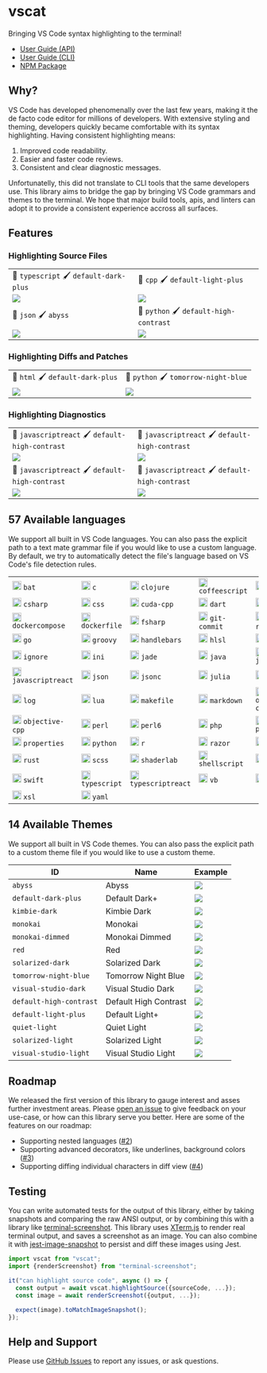 # vscat

Bringing VS Code syntax highlighting to the terminal!

- [User Guide (API)](./docs/user-guide/api.md)
- [User Guide (CLI)](./docs/user-guide/cli.md)
- [NPM Package](https://npmjs.com/package/vscat)

## Why?

VS Code has developed phenomenally over the last few years, making it the de facto code editor for millions of developers. With extensive styling and theming, developers quickly became comfortable with its syntax highlighting. Having consistent highlighting means:

1. Improved code readability.
2. Easier and faster code reviews.
3. Consistent and clear diagnostic messages.

Unfortunatelly, this did not translate to CLI tools that the same developers use. This library aims to bridge the gap by bringing VS Code grammars and themes to the terminal. We hope that major build tools, apis, and linters can adopt it to provide a consistent experience accross all surfaces.

## Features

### Highlighting Source Files

<table>
  <tr>
    <td>📄 <code>typescript</code> 🖌 <code>default-dark-plus</code></td>
    <td>📄 <code>cpp</code> 🖌 <code>default-light-plus</code></td>
  </tr>
  <tr>
    <td><img src="https://user-images.githubusercontent.com/15987992/126025741-d9780625-638e-4bcc-80bd-a20f5f5d3324.png" /></td>
    <td><img src="https://user-images.githubusercontent.com/15987992/126025742-aea70639-e875-42db-9a7e-343961ebb5ac.png" /></td>
  </tr>
  <tr>
    <td>📄 <code>json</code> 🖌 <code>abyss</code></td>
    <td>📄 <code>python</code> 🖌 <code>default-high-contrast</code></td>
  </tr>
  <tr>
    <td><img src="https://user-images.githubusercontent.com/15987992/126025743-a0a06220-34c7-4a05-9333-34305f47657e.png" /></td>
    <td><img src="https://user-images.githubusercontent.com/15987992/126025744-19018e19-314e-49d6-9b74-11f1c93074f3.png" /></td>
  </tr>
</table>

### Highlighting Diffs and Patches

<table>
  <tr>
    <td>📄 <code>html</code> 🖌 <code>default-dark-plus</code></td>
    <td>📄 <code>python</code> 🖌 <code>tomorrow-night-blue</code></td>
  </tr>
  <tr>
    <td><img src="https://user-images.githubusercontent.com/15987992/126025745-e65964d8-0684-4ffb-840e-e8d95b2775c3.png" /></td>
    <td><img src="https://user-images.githubusercontent.com/15987992/126025746-05a95519-9cf7-4ae5-9399-063989667d51.png" /></td>
  </tr>
</table>

### Highlighting Diagnostics

<table>
  <tr>
    <td>📄 <code>javascriptreact</code> 🖌 <code>default-high-contrast</code></td>
    <td>📄 <code>javascriptreact</code> 🖌 <code>default-high-contrast</code></td>
  </tr>
  <tr>
    <td><img src="https://user-images.githubusercontent.com/15987992/126025747-e9d80b42-20f3-41d4-b5b1-a0f75c979a07.png" /></td>
    <td><img src="https://user-images.githubusercontent.com/15987992/126025748-70c3a8e3-0fba-462f-aff3-36a6505e59a1.png" /></td>
  </tr>
  <tr>
    <td>📄 <code>javascriptreact</code> 🖌 <code>default-high-contrast</code></td>
    <td>📄 <code>javascriptreact</code> 🖌 <code>default-high-contrast</code></td>
  </tr>
  <tr>
    <td><img src="https://user-images.githubusercontent.com/15987992/126025749-8b04f573-944e-4a94-9fea-6f42431e3c8d.png" /></td>
    <td><img src="https://user-images.githubusercontent.com/15987992/126025750-78403a5e-354f-4a46-89b0-62b1a9be6c20.png" /></td>
  </tr>
</table>

## 57 Available languages

We support all built in VS Code languages. You can also pass the explicit path to a text mate grammar file if you would like to use a custom language. By default, we try to automatically detect the file's language based on VS Code's file detection rules.

<table>
  <tr>
    <td>
      <img src="https://user-images.githubusercontent.com/15987992/126025751-c433e388-b208-4b6f-aaf9-34434911b458.png" height="18" width="18" />
      <span>  </span>
      <code>bat</code>
    </td>
    <td>
      <img src="https://user-images.githubusercontent.com/15987992/126025752-389faf4e-0f32-4f51-a8b0-bbfa7fa7fbf2.png" height="18" width="18" />
      <span>  </span>
      <code>c</code>
    </td>
    <td>
      <img src="https://user-images.githubusercontent.com/15987992/126025753-51d2a022-0326-4ef5-aa6c-fdb947a4df45.png" height="18" width="18" />
      <span>  </span>
      <code>clojure</code>
    </td>
    <td>
      <img src="https://user-images.githubusercontent.com/15987992/126025754-2000a54b-d913-4c17-a7da-8aca02ba1212.png" height="18" width="18" />
      <span>  </span>
      <code>coffeescript</code>
    </td>
    <td>
      <img src="https://user-images.githubusercontent.com/15987992/126025756-3ee251ae-c7b4-413d-a8f5-9b71b411f340.png" height="18" width="18" />
      <span>  </span>
      <code>cpp</code>
    </td>
  </tr>
  <tr>
    <td>
      <img src="https://user-images.githubusercontent.com/15987992/126025757-ef9ef03f-515d-4a28-8030-85d4ebac9571.png" height="18" width="18" />
      <span>  </span>
      <code>csharp</code>
    </td>
    <td>
      <img src="https://user-images.githubusercontent.com/15987992/126025758-ea6808c7-bad7-49df-a22a-a0ff0d144dd4.png" height="18" width="18" />
      <span>  </span>
      <code>css</code>
    </td>
    <td>
      <img src="https://user-images.githubusercontent.com/15987992/126025759-e69a8db2-69a5-46ba-9df3-06511aeebf3d.png" height="18" width="18" />
      <span>  </span>
      <code>cuda-cpp</code>
    </td>
    <td>
      <img src="https://user-images.githubusercontent.com/15987992/126025760-bf859335-b124-4a17-9594-7a4051846ae9.png" height="18" width="18" />
      <span>  </span>
      <code>dart</code>
    </td>
    <td>
      <img src="https://user-images.githubusercontent.com/15987992/126025762-c5968efd-c14b-46ca-8c58-7602a976f8ea.png" height="18" width="18" />
      <span>  </span>
      <code>diff</code>
    </td>
  </tr>
  <tr>
    <td>
      <img src="https://user-images.githubusercontent.com/15987992/126025763-df07cc2b-91b5-4d8c-b56e-c15d15132115.png" height="18" width="18" />
      <span>  </span>
      <code>dockercompose</code>
    </td>
    <td>
      <img src="https://user-images.githubusercontent.com/15987992/126025764-cbb98a32-e935-488b-a8ef-b4f47fce2ae4.png" height="18" width="18" />
      <span>  </span>
      <code>dockerfile</code>
    </td>
    <td>
      <img src="https://user-images.githubusercontent.com/15987992/126025765-53bdb5fb-0031-4e1c-b17f-0742e905aa2d.png" height="18" width="18" />
      <span>  </span>
      <code>fsharp</code>
    </td>
    <td>
      <img src="https://user-images.githubusercontent.com/15987992/126025766-1c7928c2-a8a4-4148-9bf0-449a9b824e71.png" height="18" width="18" />
      <span>  </span>
      <code>git-commit</code>
    </td>
    <td>
      <img src="https://user-images.githubusercontent.com/15987992/126025767-f71027ab-cbf5-47a1-ad32-3d24d44f4808.png" height="18" width="18" />
      <span>  </span>
      <code>git-rebase</code>
    </td>
  </tr>
  <tr>
    <td>
      <img src="https://user-images.githubusercontent.com/15987992/126025768-126c4118-5b2f-4773-944f-9339cd5de92e.png" height="18" width="18" />
      <span>  </span>
      <code>go</code>
    </td>
    <td>
      <img src="https://user-images.githubusercontent.com/15987992/126025769-5e94afbe-ec2c-4ebc-a2e3-c187f37a0dbd.png" height="18" width="18" />
      <span>  </span>
      <code>groovy</code>
    </td>
    <td>
      <img src="https://user-images.githubusercontent.com/15987992/126025770-aa689666-0e24-4417-869d-f5ef2ab4c009.png" height="18" width="18" />
      <span>  </span>
      <code>handlebars</code>
    </td>
    <td>
      <img src="https://user-images.githubusercontent.com/15987992/126025771-558935f5-f0a2-47fc-983e-5265d69c5475.png" height="18" width="18" />
      <span>  </span>
      <code>hlsl</code>
    </td>
    <td>
      <img src="https://user-images.githubusercontent.com/15987992/126025772-a6b86a0f-99f8-4a7f-b976-c2f2d34b2e8e.png" height="18" width="18" />
      <span>  </span>
      <code>html</code>
    </td>
  </tr>
  <tr>
    <td>
      <img src="https://user-images.githubusercontent.com/15987992/126025773-c86ffd23-c9ef-4db3-a1a1-5dd5cf0e52a7.png" height="18" width="18" />
      <span>  </span>
      <code>ignore</code>
    </td>
    <td>
      <img src="https://user-images.githubusercontent.com/15987992/126025774-4069dcbb-237f-4cc5-a0f0-f47e8d7d3128.png" height="18" width="18" />
      <span>  </span>
      <code>ini</code>
    </td>
    <td>
      <img src="https://user-images.githubusercontent.com/15987992/126025775-20b0cbe9-d0cf-4483-9e2c-d440189f8d51.png" height="18" width="18" />
      <span>  </span>
      <code>jade</code>
    </td>
    <td>
      <img src="https://user-images.githubusercontent.com/15987992/126025776-9c0421ad-89cc-40e1-ae72-0cec1db475fa.png" height="18" width="18" />
      <span>  </span>
      <code>java</code>
    </td>
    <td>
      <img src="https://user-images.githubusercontent.com/15987992/126025777-ab6e125f-64a5-4889-accf-79120ea519b2.png" height="18" width="18" />
      <span>  </span>
      <code>javascript</code>
    </td>
  </tr>
  <tr>
    <td>
      <img src="https://user-images.githubusercontent.com/15987992/126025779-c854424a-25f4-4553-862a-c7d42c9a4127.png" height="18" width="18" />
      <span>  </span>
      <code>javascriptreact</code>
    </td>
    <td>
      <img src="https://user-images.githubusercontent.com/15987992/126025780-07699cc2-558f-40f1-8f5e-4b11f86a42ea.png" height="18" width="18" />
      <span>  </span>
      <code>json</code>
    </td>
    <td>
      <img src="https://user-images.githubusercontent.com/15987992/126025781-fd89b264-c59d-465e-a888-800a9f516a43.png" height="18" width="18" />
      <span>  </span>
      <code>jsonc</code>
    </td>
    <td>
      <img src="https://user-images.githubusercontent.com/15987992/126025782-69978a92-3b81-4def-a72c-0d43fb900e49.png" height="18" width="18" />
      <span>  </span>
      <code>julia</code>
    </td>
    <td>
      <img src="https://user-images.githubusercontent.com/15987992/126025783-d222b282-58bc-42f9-9b60-05e019ed047d.png" height="18" width="18" />
      <span>  </span>
      <code>less</code>
    </td>
  </tr>
  <tr>
    <td>
      <img src="https://user-images.githubusercontent.com/15987992/126025784-780f2962-b673-47ee-af95-8305d5187809.png" height="18" width="18" />
      <span>  </span>
      <code>log</code>
    </td>
    <td>
      <img src="https://user-images.githubusercontent.com/15987992/126025785-fd7d854c-12c6-44e7-b9db-1c868056c591.png" height="18" width="18" />
      <span>  </span>
      <code>lua</code>
    </td>
    <td>
      <img src="https://user-images.githubusercontent.com/15987992/126025786-2b5bbe02-d758-4a69-afb7-b13f43ea8bf4.png" height="18" width="18" />
      <span>  </span>
      <code>makefile</code>
    </td>
    <td>
      <img src="https://user-images.githubusercontent.com/15987992/126025787-d6460e9b-b390-4cad-8a30-35387293d633.png" height="18" width="18" />
      <span>  </span>
      <code>markdown</code>
    </td>
    <td>
      <img src="https://user-images.githubusercontent.com/15987992/126025788-c2c2b474-caa8-4363-9ccc-91e98407d828.png" height="18" width="18" />
      <span>  </span>
      <code>objective-c</code>
    </td>
  </tr>
  <tr>
    <td>
      <img src="https://user-images.githubusercontent.com/15987992/126025789-393bf625-ffa4-460a-9787-48191e9bb54e.png" height="18" width="18" />
      <span>  </span>
      <code>objective-cpp</code>
    </td>
    <td>
      <img src="https://user-images.githubusercontent.com/15987992/126025790-21245f6d-b5da-4001-bd09-5ce295dc03c3.png" height="18" width="18" />
      <span>  </span>
      <code>perl</code>
    </td>
    <td>
      <img src="https://user-images.githubusercontent.com/15987992/126025791-0274f7ee-264f-4121-8427-0fe02a1e62c2.png" height="18" width="18" />
      <span>  </span>
      <code>perl6</code>
    </td>
    <td>
      <img src="https://user-images.githubusercontent.com/15987992/126025792-87273255-39ac-46d4-bd0e-f246bb79db15.png" height="18" width="18" />
      <span>  </span>
      <code>php</code>
    </td>
    <td>
      <img src="https://user-images.githubusercontent.com/15987992/126025793-5c88f1bb-bb5b-40e3-ae74-2bac1c6e8259.png" height="18" width="18" />
      <span>  </span>
      <code>powershell</code>
    </td>
  </tr>
  <tr>
    <td>
      <img src="https://user-images.githubusercontent.com/15987992/126025794-9634ca36-e9f3-427e-bb71-f44c02df1107.png" height="18" width="18" />
      <span>  </span>
      <code>properties</code>
    </td>
    <td>
      <img src="https://user-images.githubusercontent.com/15987992/126025796-c9e4d3f8-277b-46cd-8147-73d3e475af3e.png" height="18" width="18" />
      <span>  </span>
      <code>python</code>
    </td>
    <td>
      <img src="https://user-images.githubusercontent.com/15987992/126025797-41b59549-b1dc-4cd2-8bb3-3629222ba5b7.png" height="18" width="18" />
      <span>  </span>
      <code>r</code>
    </td>
    <td>
      <img src="https://user-images.githubusercontent.com/15987992/126025798-5c58ee0d-92f0-443d-9556-2a55cffccacb.png" height="18" width="18" />
      <span>  </span>
      <code>razor</code>
    </td>
    <td>
      <img src="https://user-images.githubusercontent.com/15987992/126025799-4dc39a98-0530-47a2-aab0-e4b6ebb32dc4.png" height="18" width="18" />
      <span>  </span>
      <code>ruby</code>
    </td>
  </tr>
  <tr>
    <td>
      <img src="https://user-images.githubusercontent.com/15987992/126025800-49fdee6e-51c9-47d6-9d7b-7bd808de04d1.png" height="18" width="18" />
      <span>  </span>
      <code>rust</code>
    </td>
    <td>
      <img src="https://user-images.githubusercontent.com/15987992/126025801-8d177a9c-a61e-40a0-87be-875193588b9c.png" height="18" width="18" />
      <span>  </span>
      <code>scss</code>
    </td>
    <td>
      <img src="https://user-images.githubusercontent.com/15987992/126025802-874fa383-bce0-4a5c-b8da-3e9f7e3bace8.png" height="18" width="18" />
      <span>  </span>
      <code>shaderlab</code>
    </td>
    <td>
      <img src="https://user-images.githubusercontent.com/15987992/126025803-9d8f159b-26f4-42b7-8e45-be64ba29b5ba.png" height="18" width="18" />
      <span>  </span>
      <code>shellscript</code>
    </td>
    <td>
      <img src="https://user-images.githubusercontent.com/15987992/126025804-38cf5033-adcb-4df1-a4e9-e6eaca213905.png" height="18" width="18" />
      <span>  </span>
      <code>sql</code>
    </td>
  </tr>
  <tr>
    <td>
      <img src="https://user-images.githubusercontent.com/15987992/126025805-a0e0b1ce-42fd-4a10-b8e6-d581714264e8.png" height="18" width="18" />
      <span>  </span>
      <code>swift</code>
    </td>
    <td>
      <img src="https://user-images.githubusercontent.com/15987992/126025806-f44a110e-97e7-41bb-9df0-7a5a516b323b.png" height="18" width="18" />
      <span>  </span>
      <code>typescript</code>
    </td>
    <td>
      <img src="https://user-images.githubusercontent.com/15987992/126025807-ab914535-d031-4dbc-8428-3353baa571fe.png" height="18" width="18" />
      <span>  </span>
      <code>typescriptreact</code>
    </td>
    <td>
      <img src="https://user-images.githubusercontent.com/15987992/126025808-a8da9377-b116-4aad-ba7a-88371401186b.png" height="18" width="18" />
      <span>  </span>
      <code>vb</code>
    </td>
    <td>
      <img src="https://user-images.githubusercontent.com/15987992/126025809-838a5f3a-c923-40a2-861d-21998974612e.png" height="18" width="18" />
      <span>  </span>
      <code>xml</code>
    </td>
  </tr>
  <tr>
    <td>
      <img src="https://user-images.githubusercontent.com/15987992/126025810-8d3b70aa-3513-4a62-9b3c-1b6a703ace1b.png" height="18" width="18" />
      <span>  </span>
      <code>xsl</code>
    </td>
    <td>
      <img src="https://user-images.githubusercontent.com/15987992/126025811-f03128f7-41bc-4f09-85ea-1fd188ce44ce.png" height="18" width="18" />
      <span>  </span>
      <code>yaml</code>
    </td>
    <td></td>
    <td></td>
    <td></td>
  </tr>
</table>

## 14 Available Themes

We support all built in VS Code themes. You can also pass the explicit path to a custom theme file if you would like to use a custom theme.

| ID                      | Name                  | Example                                                                                                    |
| ----------------------- | --------------------- | ---------------------------------------------------------------------------------------------------------- |
| `abyss`                 | Abyss                 | ![](https://user-images.githubusercontent.com/15987992/126025812-13aa364f-bc2c-43cf-9691-270480e746ea.png) |
| `default-dark-plus`     | Default Dark+         | ![](https://user-images.githubusercontent.com/15987992/126025813-b5081ec1-96d3-4713-834a-7b529b21e07a.png) |
| `kimbie-dark`           | Kimbie Dark           | ![](https://user-images.githubusercontent.com/15987992/126025814-3054101d-4ecc-4272-9056-5cf48f5d7647.png) |
| `monokai`               | Monokai               | ![](https://user-images.githubusercontent.com/15987992/126025815-d1ebcf6e-4523-4865-b265-161c14efe3f5.png) |
| `monokai-dimmed`        | Monokai Dimmed        | ![](https://user-images.githubusercontent.com/15987992/126025816-c0aba24c-c5b8-4796-aa21-7025fdbf00ea.png) |
| `red`                   | Red                   | ![](https://user-images.githubusercontent.com/15987992/126025817-e1f67070-8332-472f-bc84-7fae438374d4.png) |
| `solarized-dark`        | Solarized Dark        | ![](https://user-images.githubusercontent.com/15987992/126025818-1f603b6a-d777-4b8d-a8fa-3cc18c690215.png) |
| `tomorrow-night-blue`   | Tomorrow Night Blue   | ![](https://user-images.githubusercontent.com/15987992/126025820-8c9af8ff-9eda-4c0b-bb35-aff2032f69d8.png) |
| `visual-studio-dark`    | Visual Studio Dark    | ![](https://user-images.githubusercontent.com/15987992/126025821-54771c6b-b03a-4bb1-914b-581740af1d65.png) |
| `default-high-contrast` | Default High Contrast | ![](https://user-images.githubusercontent.com/15987992/126025822-ad99510b-40fd-4995-8ce5-67a50bb4cee8.png) |
| `default-light-plus`    | Default Light+        | ![](https://user-images.githubusercontent.com/15987992/126025823-2539e157-f6a6-4d67-b322-6e1892a0cd4a.png) |
| `quiet-light`           | Quiet Light           | ![](https://user-images.githubusercontent.com/15987992/126025824-6ab47d51-f0a9-4e62-b904-43c89bba059e.png) |
| `solarized-light`       | Solarized Light       | ![](https://user-images.githubusercontent.com/15987992/126025825-5cf2067f-bcf9-495c-9ec0-f678e9bd9345.png) |
| `visual-studio-light`   | Visual Studio Light   | ![](https://user-images.githubusercontent.com/15987992/126025826-efc53db9-fbfa-4f2b-a992-105572a6fc23.png) |

## Roadmap

We released the first version of this library to gauge interest and asses further investment areas. Please [open an issue](https://github.com/OmarTawfik/vscat/issues) to give feedback on your use-case, or how can this library serve you better. Here are some of the features on our roadmap:

- Supporting nested languages ([#2](https://github.com/OmarTawfik/vscat/issues/2))
- Supporting advanced decorators, like underlines, background colors ([#3](https://github.com/OmarTawfik/vscat/issues/3))
- Supporting diffing individual characters in diff view ([#4](https://github.com/OmarTawfik/vscat/issues/4))

## Testing

You can write automated tests for the output of this library, either by taking snapshots and comparing the raw ANSI output, or by combining this with a library like [terminal-screenshot](https://github.com/OmarTawfik/terminal-screenshot). This library uses [XTerm.js](https://www.npmjs.com/package/xterm) to render real terminal output, and saves a screenshot as an image. You can also combine it with [jest-image-snapshot](https://www.npmjs.com/package/jest-image-snapshot) to persist and diff these images using Jest.

```ts
import vscat from "vscat";
import {renderScreenshot} from "terminal-screenshot";

it("can highlight source code", async () => {
  const output = await vscat.highlightSource({sourceCode, ...});
  const image = await renderScreenshot({output, ...});

  expect(image).toMatchImageSnapshot();
});
```

## Help and Support

Please use [GitHub Issues](https://github.com/OmarTawfik/vscat/issues) to report any issues, or ask questions.
